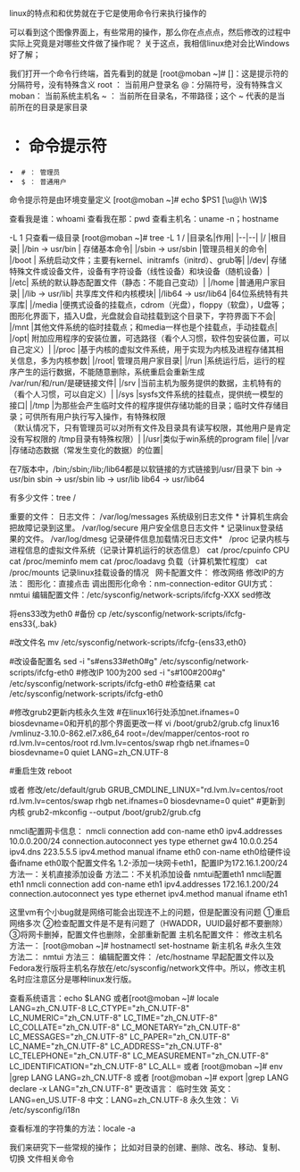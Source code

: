 
linux的特点和和优势就在于它是使用命令行来执行操作的


可以看到这个图像界面上，有些常用的操作，那么你在点点点，然后修改的过程中实际上究竟是对哪些文件做了操作呢？
关于这点，我相信linux绝对会比Windows好了解；

我们打开一个命令行终端，首先看到的就是
[root@moban ~]# 
[]：这是提示符的分隔符号，没有特殊含义
root ： 当前用户登录名
@：分隔符号，没有特殊含义 
moban： 当前系统主机名
~ ： 当前所在目录名，不带路径；这个 ~ 代表的是当前所在的目录是家目录
# ： 命令提示符
	•  # ： 管理员
	•  $ ： 普通用户 

命令提示符是由环境变量定义
[root@moban ~]# echo $PS1
[\u@\h \W]\$


查看我是谁：whoami
查看我在那：pwd
查看主机名：uname -n；hostname


-L 1 只查看一级目录
[root@moban ~]# tree -L 1 /
|目录名|作用|
|--|--|
|/	|根目录|
|/bin -> usr/bin        |        	存储基本命令|
|/sbin -> usr/sbin	|管理员相关的命令|
|/boot    |    	系统启动文件；主要有kernel、initramfs（initrd）、grub等|
|/dev|	存储特殊文件或设备文件，设备有字符设备（线性设备）和块设备（随机设备）|
|/etc|	系统的默认静态配置文件（静态：不能自己变动）|
|/home	|普通用户家目录|
|/lib -> usr/lib|	共享库文件和内核模块|
|/lib64 -> usr/lib64	|64位系统特有共享库|
|/media	|便携式设备的挂载点，cdrom（光盘），floppy（软盘），U盘等；图形化界面下，插入U盘，光盘就会自动挂载到这个目录下，字符界面下不会|
|/mnt	|其他文件系统的临时挂载点；和media一样也是个挂载点，手动挂载点|
|/opt|	附加应用程序的安装位置，可选路径（看个人习惯，软件包安装位置，可以自己定义）|
|/proc	|基于内核的虚拟文件系统，用于实现为内核及进程存储其相关信息，多为内核参数|
|/root|	管理员用户家目录|
|/run	|系统运行后，运行的程序产生的运行数据，不能随意删除，系统重启会重新生成</br>/var/run/和/run/是硬链接文件|	
|/srv	|当前主机为服务提供的数据，主机特有的（看个人习惯，可以自定义）|
|/sys	|sysfs文件系统的挂载点，提供统一模型的接口|
|/tmp	|为那些会产生临时文件的程序提供存储功能的目录；临时文件存储目录；可供所有用户执行写入操作，有特殊权限</br>（默认情况下，只有管理员可以对所有文件及目录具有读写权限，其他用户是肯定没有写权限的  /tmp目录有特殊权限）|
|/usr|类似于win系统的program file|
|/var	|存储动态数据（常发生变化的数据）的位置|


在7版本中，/bin;/sbin;/lib;/lib64都是以软链接的方式链接到/usr/目录下
 bin -> usr/bin
 sbin -> usr/sbin
 lib -> usr/lib
 lib64 -> usr/lib64


有多少文件：tree /

重要的文件：
	日志文件：
		/var/log/messages 系统级别日志文件 * 计算机生病会把故障记录到这里。
		/var/log/secure 用户安全信息日志文件 * 记录linux登录结果的文件。
		/var/log/dmesg 记录硬件信息加载情况日志文件*
	 
	/proc 记录内核与进程信息的虚拟文件系统（记录计算机运行的状态信息） 
		cat /proc/cpuinfo         CPU 
		cat /proc/meminfo     mem
		cat /proc/loadavg      负载（计算机繁忙程度）
		cat /proc/mounts      记录linux挂载设备的情况
 
网卡配置文件：
    修改网络
    修改IP的方法：
	图形化：直接点击
	调出图形化命令：nm-connection-editor
	GUI方式：nmtui
	编辑配置文件：/etc/sysconfig/network-scripts/ifcfg-XXX
	sed修改

将ens33改为eth0
#备份
cp  /etc/sysconfig/network-scripts/ifcfg-ens33{,.bak}

#改文件名
mv /etc/sysconfig/network-scripts/ifcfg-{ens33,eth0} 

#改设备配置名
sed -i "s#ens33#eth0#g" /etc/sysconfig/network-scripts/ifcfg-eth0 
#修改IP 100为200
sed -i "s#100#200#g" /etc/sysconfig/network-scripts/ifcfg-eth0
#检查结果
cat /etc/sysconfig/network-scripts/ifcfg-eth0

#修改grub2更新内核永久生效
#在linux16行处添加net.ifnames=0 biosdevname=0和开机的那个界面更改一样
vi /boot/grub2/grub.cfg 
linux16 /vmlinuz-3.10.0-862.el7.x86_64 root=/dev/mapper/centos-root ro rd.lvm.lv=centos/root rd.lvm.lv=centos/swap rhgb net.ifnames=0 biosdevname=0 quiet LANG=zh_CN.UTF-8

#重启生效
reboot

或者
修改/etc/default/grub
GRUB_CMDLINE_LINUX="rd.lvm.lv=centos/root rd.lvm.lv=centos/swap rhgb net.ifnames=0 biosdevname=0 quiet"
#更新到内核
grub2-mkconfig --output /boot/grub2/grub.cfg

nmcli配置网卡信息：
nmcli connection add con-name eth0 ipv4.addresses 10.0.0.200/24  connection.autoconnect yes type ethernet gw4 10.0.0.254 ipv4.dns 223.5.5.5 ipv4.method manual ifname eth0
con-name eth0给硬件设备ifname eth0取个配置文件名
1.2-添加一块网卡eth1，配置IP为172.16.1.200/24
方法一：关机直接添加设备
方法二：不关机添加设备
nmtui配置eth1
nmcli配置eth1
nmcli connection add con-name eth1 ipv4.addresses 172.16.1.200/24  connection.autoconnect yes type ethernet ipv4.method manual ifname eth1

这里vm有个小bug就是网络可能会出现连不上的问题，但是配置没有问题
①重启网络多次
②检查配置文件是不是有问题了（HWADDR，UUID最好都不要删除）
③将网卡删掉，配置文件也删除，全部重新配置
主机名配置文件：
	修改主机名
			方法一：
			[root@moban ~]# hostnamectl set-hostname 新主机名   #永久生效
			方法二：
			nmtui
			方法三：
			编辑配置文件： /etc/hostname 
			早起配置文件以及Fedora发行版将主机名存放在/etc/sysconfig/network文件中。所以，修改主机名时应注意区分是哪种linux发行版。
	
查看系统语言：echo $LANG
或者[root@moban ~]# locale
LANG=zh_CN.UTF-8
LC_CTYPE="zh_CN.UTF-8"
LC_NUMERIC="zh_CN.UTF-8"
LC_TIME="zh_CN.UTF-8"
LC_COLLATE="zh_CN.UTF-8"
LC_MONETARY="zh_CN.UTF-8"
LC_MESSAGES="zh_CN.UTF-8"
LC_PAPER="zh_CN.UTF-8"
LC_NAME="zh_CN.UTF-8"
LC_ADDRESS="zh_CN.UTF-8"
LC_TELEPHONE="zh_CN.UTF-8"
LC_MEASUREMENT="zh_CN.UTF-8"
LC_IDENTIFICATION="zh_CN.UTF-8"
LC_ALL=
或者
[root@moban ~]# env |grep LANG
LANG=zh_CN.UTF-8
或者
[root@moban ~]# export |grep LANG
declare -x LANG="zh_CN.UTF-8"
更改语言：
临时生效
英文：LANG=en_US.UTF-8
中文：LANG=zh_CN.UTF-8
永久生效：
Vi  /etc/sysconfig/i18n
 
查看标准的字符集的方法：locale -a


我们来研究下一些常规的操作；
比如对目录的创建、删除、改名、移动、复制、切换
文件相关命令
